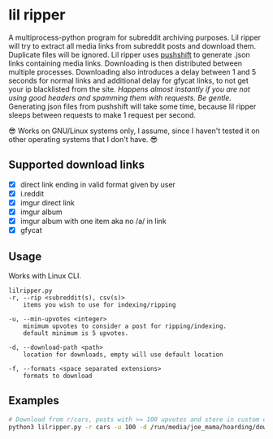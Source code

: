 # lil ripper

A multiprocess-python program for subreddit archiving purposes. Lil ripper will try to extract all media links from subreddit posts and download them. Duplicate files will be ignored. Lil ripper uses [pushshift](https://pushshift.io/) to generate .json links containing media links. Downloading is then distributed between multiple processes. Downloading also introduces a delay between 1 and 5 seconds for normal links and additional delay for gfycat links, to not get your ip blacklisted from the site. *Happens almost instantly if you are not using good headers and spamming them with requests. Be gentle.*
Generating json files from pushshift will take some time, because lil ripper sleeps between requests to make 1 request per second.

:sunglasses: Works on GNU/Linux systems only, I assume, since I haven't tested it on other operating systems that I don't have. :sunglasses:




## Supported download links
- [x] direct link ending in valid format given by user
- [x] i.reddit
- [x] imgur direct link
- [x] imgur album
- [x] imgur album with one item aka no /a/ in link
- [x] gfycat

## Usage

Works with Linux CLI. 

```
lilripper.py
-r, --rip <subreddit(s), csv(s)>
	items you wish to use for indexing/ripping
	
-u, --min-upvotes <integer> 
	minimum upvotes to consider a post for ripping/indexing.
	default minimum is 5 upvotes.

-d, --download-path <path>
	location for downloads, empty will use default location

-f, --formats <space separated extensions> 
	formats to download
```

## Examples

```bash
# Download from r/cars, posts with >= 100 upvotes and store in custom directory.
python3 lilripper.py -r cars -u 100 -d /run/media/joe_mama/hoarding/downloads

```
